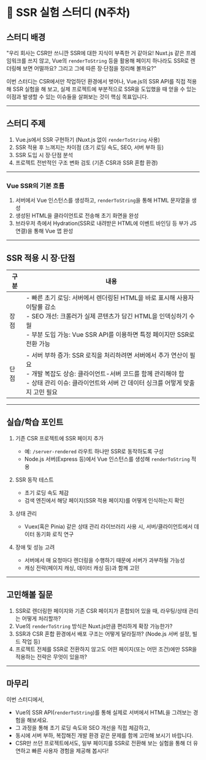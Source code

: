 # 📌 SSR 실험 스터디 (N주차)

## 스터디 배경

"우리 회사는 CSR만 쓰니깐 SSR에 대한 지식이 부족한 거 같아요! Nuxt.js 같은 프레임워크를 쓰지 않고, Vue의 `renderToString` 등을 활용해 페이지 하나라도 SSR로 렌더링해 보면 어떨까요? 그리고 그에 따른 장·단점을 정리해 볼까요?"

이번 스터디는 CSR에서만 작업하던 환경에서 벗어나, Vue.js의 SSR API를 직접 적용해 SSR 실험을 해 보고, 실제 프로젝트에 부분적으로 SSR을 도입했을 때 얻을 수 있는 이점과 발생할 수 있는 이슈들을 살펴보는 것이 핵심 목표입니다.

---

## 스터디 주제

1. Vue.js에서 SSR 구현하기 (Nuxt.js 없이 `renderToString` 사용)
2. SSR 적용 후 느껴지는 차이점 (초기 로딩 속도, SEO, 서버 부하 등)
3. SSR 도입 시 장·단점 분석
4. 프로젝트 전반적인 구조 변화 검토 (기존 CSR과 SSR 혼합 환경)

---

### Vue SSR의 기본 흐름

1. 서버에서 Vue 인스턴스를 생성하고, `renderToString`을 통해 HTML 문자열을 생성
2. 생성된 HTML을 클라이언트로 전송해 초기 화면을 완성
3. 브라우저 측에서 Hydration(SSR로 내려받은 HTML에 이벤트 바인딩 등 부가 JS 연결)을 통해 Vue 앱 완성

---

## SSR 적용 시 장·단점

| 구분 | 내용                                                                                                                                                                                                                  |
| ---- | --------------------------------------------------------------------------------------------------------------------------------------------------------------------------------------------------------------------- |
| 장점 | - 빠른 초기 로딩: 서버에서 렌더링된 HTML을 바로 표시해 사용자 이탈률 감소<br>- SEO 개선: 크롤러가 실제 콘텐츠가 담긴 HTML을 인덱싱하기 수월<br>- 부분 도입 가능: Vue SSR API를 이용하면 특정 페이지만 SSR로 전환 가능 |
| 단점 | - 서버 부하 증가: SSR 로직을 처리하려면 서버에서 추가 연산이 필요<br>- 개발 복잡도 상승: 클라이언트-서버 코드를 함께 관리해야 함<br>- 상태 관리 이슈: 클라이언트와 서버 간 데이터 싱크를 어떻게 맞출지 고민 필요      |

---

## 실습/학습 포인트

1. 기존 CSR 프로젝트에 SSR 페이지 추가

   - 예: `/server-rendered` 라우트 하나만 SSR로 동작하도록 구성
   - Node.js 서버(Express 등)에서 Vue 인스턴스를 생성해 `renderToString` 적용

2. SSR 동작 테스트

   - 초기 로딩 속도 체감
   - 검색 엔진에서 해당 페이지(SSR 적용 페이지)를 어떻게 인식하는지 확인

3. 상태 관리

   - Vuex(혹은 Pinia) 같은 상태 관리 라이브러리 사용 시, 서버/클라이언트에서 데이터 동기화 로직 연구

4. 장애 및 성능 고려
   - 서버에서 매 요청마다 렌더링을 수행하기 때문에 서버가 과부하될 가능성
   - 캐싱 전략(페이지 캐싱, 데이터 캐싱 등)과 함께 고민

---

## 고민해볼 질문

1. SSR로 렌더링한 페이지와 기존 CSR 페이지가 혼합되어 있을 때, 라우팅/상태 관리는 어떻게 처리할까?
2. Vue의 `renderToString` 방식은 Nuxt.js만큼 편리하게 확장 가능한가?
3. SSR과 CSR 혼합 환경에서 배포 구조는 어떻게 달라질까? (Node.js 서버 설정, 빌드 작업 등)
4. 프로젝트 전체를 SSR로 전환하지 않고도 어떤 페이지(또는 어떤 조건)에만 SSR을 적용하는 전략은 무엇이 있을까?

---

## 마무리

이번 스터디에서,

- Vue의 SSR API(`renderToString`)를 통해 실제로 서버에서 HTML을 그려보는 경험을 해보세요.
- 그 과정을 통해 초기 로딩 속도와 SEO 개선을 직접 체감하고,
- 동시에 서버 부하, 복잡해진 개발 환경 같은 문제를 함께 고민해 보시기 바랍니다.
- CSR만 쓰던 프로젝트에서도, 일부 페이지를 SSR로 전환해 보는 실험을 통해 더 유연하고 빠른 사용자 경험을 제공해 봅시다!
